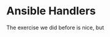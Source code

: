 # Ansible Handlers
The exercise we did before is nice, but 
<!--stackedit_data:
eyJoaXN0b3J5IjpbLTE3MjUzOTg5MV19
-->